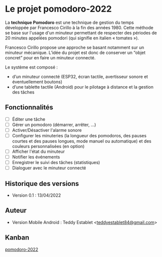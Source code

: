 # Le projet pomodoro-2022

La **technique Pomodoro** est une technique de gestion du temps développée par Francesco Cirillo à la fin des années 1980. Cette méthode se base sur l'usage d'un minuteur permettant de respecter des périodes de 20 minutes appelées pomodori (qui signifie en italien « tomates »).

Francesco Cirillo propose une approche se basant notamment sur un minuteur mécanique. L’idée du projet est donc de conserver un “objet concret” pour en faire un minuteur connecté.

Le système est composé :

- d’un minuteur connecté (ESP32, écran tactile, avertisseur sonore et éventuellement boutons)
- d’une tablette tactile (Android)  pour le pilotage à distance et la gestion des tâches

## Fonctionnalités

- [ ] Éditer une tâche
- [ ] Gérer un pomodoro (démarrer, arrêter, ...)
- [ ] Activer/Désactiver l'alarme sonore
- [ ] Configurer les minuteries (la longueur des pomodoros, des pauses courtes et des pauses longues, mode manuel ou automatique) et des couleurs personnalisées (en option)
- [ ] Afficher l'état du minuteur
- [ ] Notifier les événements
- [ ] Enregistrer le suivi des tâches (statistiques)
- [ ] Dialoguer avec le minuteur connecté

## Historique des versions

- Version 0.1 : 13/04/2022

## Auteur

- Version Mobile Android : Teddy Establet <<teddyestablet84@gmail.com>>

## Kanban

[pomodoro-2022](https://github.com/btssn-lasalle-84/pomodoro-2022/projects/1)
